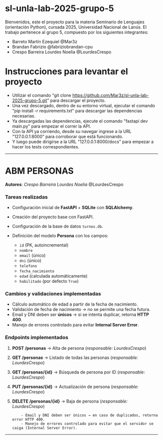 # sl-unla-lab-2025-grupo-5

Bienvenidos, este el proyecto para la materia Seminario de Lenguajes (orientación Python), cursada 2025, Universidad Nacional de Lanús.
El trabajo pertenece al grupo 5, compuesto por los siguientes integrantes:
- Barreto Martín Ezequiel       @Mar3z
- Brandan Fabrizio              @fabriziobrandan-cpu
- Crespo Barreira Lourdes Noelia    @LourdesCrespo

# Instrucciones para levantar el proyecto
- Utilizar el comando "git clone https://github.com/Mar3z/sl-unla-lab-2025-grupo-5.git" para descargar el proyecto.
- Una vez descargado, dentro de su entorno virtual, ejecutar el comando "pip install -r requirements.txt" para descargar las dependencias necesarias.
- Ya descargadas las dependencias, ejecute el comando "fastapi dev main.py" para empezar el correr la API.
- Con la API ya corriendo, desde su navegar ingrese a la URL "127.0.0.1:8000" para corroborar que está funcionando.
- Y luego puede dirigirse a la URL "127.0.0.1:8000/docs" para empezar a hacer los tests correspondientes.

-------------------------------------------------------------------------------

# ABM PERSONAS

**Autores**: *Crespo Barreira Lourdes Noelia* @LourdesCrespo

### Tareas realizadas

* Configuración inicial de **FastAPI** + **SQLite** con **SQLAlchemy**.
* Creación del proyecto base con FastAPI.
* Configuración de la base de datos `turnos.db`.
* Definición del modelo **Persona** con los campos:

  * `id` (PK, autoincremental)
  * `nombre`
  * `email` (único)
  * `dni` (único)
  * `telefono`
  * `fecha_nacimiento`
  * `edad` (calculada automáticamente)
  * `habilitado` (por defecto `True`)

### Cambios y validaciones implementadas

* Cálculo automático de edad a partir de la fecha de nacimiento.
* Validación de fecha de nacimiento → no se permite una fecha futura.
* Email y DNI deben ser **únicos** → si se intenta duplicar, retorna **HTTP 400**.
* Manejo de errores controlado para evitar **Internal Server Error**.

### Endpoints implementados

1. **POST /personas** → Alta de persona (*responsable: LourdesCrespo*)
2. **GET /personas** → Listado de todas las personas (*responsable: LourdesCrespo*)
3. **GET /personas/{id}** → Búsqueda de persona por ID (*responsable: LourdesCrespo*)
4. **PUT /personas/{id}** → Actualización de persona (*responsable: LourdesCrespo*)
5. **DELETE /personas/{id}** → Baja de persona (*responsable: LourdesCrespo*)

           - Email y DNI deben ser únicos → en caso de duplicados, retorna error HTTP 400.
           - Manejo de errores controlado para evitar que el servidor se caiga (Internal Server Error).
---------------------------------------------------------------------------------------------



